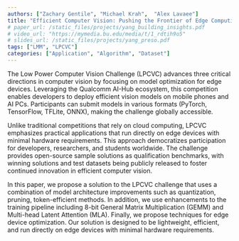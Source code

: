 ```yaml
---
authors: ["Zachary Gentile", "Michael Krah",  "Alex Lavaee"]
title: "Efficient Computer Vision: Pushing the Frontier of Edge Computing"
# paper_url: /static_files/projects/yang_building_insights.pdf
# video_url: "https://mymedia.bu.edu/media/t/1_rdtih9o5"
# slides_url: /static_files/projects/yang_preso.pdf
tags: ["LMM", "LPCVC"]
categories: ["Application", "Algorithm", "Dataset"]
---
```


The Low Power Computer Vision Challenge (LPCVC) advances three critical directions in computer vision by focusing on model optimization for edge devices. Leveraging the Qualcomm AI-Hub ecosystem, this competition enables developers to deploy efficient vision models on mobile phones and AI PCs. Participants can submit models in various formats (PyTorch, TensorFlow, TFLite, ONNX), making the challenge globally accessible.

Unlike traditional competitions that rely on cloud computing, LPCVC emphasizes practical applications that run directly on edge devices with minimal hardware requirements. This approach democratizes participation for developers, researchers, and students worldwide. The challenge provides open-source sample solutions as qualification benchmarks, with winning solutions and test datasets being publicly released to foster continued innovation in efficient computer vision.

In this paper, we propose a solution to the LPCVC challenge that uses a combination of model architecture improvements such as quantization, pruning, token-efficient methods. In addition, we use enhancements to the training pipeline including 8-bit General Matrix Multiplication (GEMM) and Multi-head Latent Attention (MLA). Finally, we propose techniques for edge device optimization. Our solution is designed to be lightweight, efficient, and run directly on edge devices with minimal hardware requirements.
